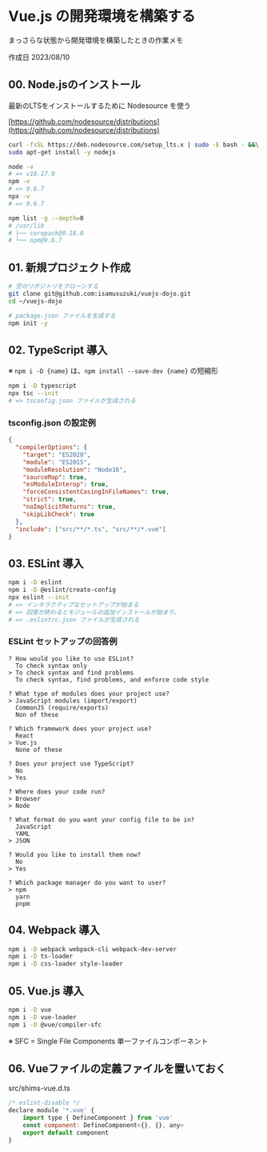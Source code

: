 # Vue.js の開発環境を構築する

まっさらな状態から開発環境を構築したときの作業メモ

作成日 2023/08/10

## 00. Node.jsのインストール

最新のLTSをインストールするために Nodesource を使う

[https://github.com/nodesource/distributions](https://github.com/nodesource/distributions)

```bash
curl -fsSL https://deb.nodesource.com/setup_lts.x | sudo -E bash - &&\
sudo apt-get install -y nodejs

node -v
# => v18.17.0
npm -v
# => 9.6.7
npx -v
# => 9.6.7

npm list -g --depth=0
# /usr/lib
# ├── corepack@0.18.0
# └── npm@9.6.7
```

## 01. 新規プロジェクト作成

```bash
# 空のリポジトリをクローンする
git clone git@github.com:isamusuzuki/vuejs-dojo.git
cd ~/vuejs-dojo

# package.json ファイルを生成する
npm init -y
```

## 02. TypeScript 導入

※ `npm i -D {name}` は、`npm install --save-dev {name}` の短縮形

```bash
npm i -D typescript
npx tsc --init
# => tsconfig.json ファイルが生成される
```

### tsconfig.json の設定例

```json
{
  "compilerOptions": {
    "target": "ES2020",
    "module": "ES2015",
    "moduleResolution": "Node16",
    "sourceMap": true,
    "esModuleInterop": true,
    "forceConsistentCasingInFileNames": true,
    "strict": true,
    "noImplicitReturns": true,
    "skipLibCheck": true
  },
  "include": ["src/**/*.ts", "src/**/*.vue"]
}
```

## 03. ESLint 導入

```bash
npm i -D eslint
npm i -D @eslint/create-config
npx eslint --init
# => インタラクティブなセットアップが始まる
# => 回答が終わるとモジュールの追加インストールが始まり、
# => .eslintrc.json ファイルが生成される
```

### ESLint セットアップの回答例

```text
? How would you like to use ESLint?
  To check syntax only
> To check syntax and find problems
  To check syntax, find problems, and enforce code style

? What type of modules does your project use?
> JavaScript modules (import/export)
  CommonJS (require/exports)
  Non of these

? Which framework does your project use?
  React
> Vue.js
  None of these

? Does your project use TypeScript?
  No
> Yes

? Where does your code run?
> Browser
> Node

? What format do you want your config file to be in?
  JavaScript
  YAML
> JSON

? Would you like to install them now?
  No
> Yes

? Which package manager do you want to user?
> npm
  yarn
  pnpm
```

## 04. Webpack 導入

```bash
npm i -D webpack webpack-cli webpack-dev-server
npm i -D ts-loader
npm i -D css-loader style-loader
```

## 05. Vue.js 導入

```bash
npm i -D vue
npm i -D vue-loader
npm i -D @vue/compiler-sfc
```

※ SFC = Single File Components 単一ファイルコンポーネント

## 06. Vueファイルの定義ファイルを置いておく

src/shims-vue.d.ts

```javascript
/* eslint-disable */
declare module '*.vue' {
    import type { DefineComponent } from 'vue'
    const component: DefineComponent<{}, {}, any>
    export default component
}
```
